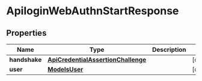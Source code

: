 
# ApiloginWebAuthnStartResponse

## Properties
Name | Type | Description | Notes
------------ | ------------- | ------------- | -------------
**handshake** | [**ApiCredentialAssertionChallenge**](ApiCredentialAssertionChallenge.md) |  |  [optional]
**user** | [**ModelsUser**](ModelsUser.md) |  |  [optional]




